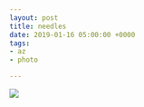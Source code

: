 ```yaml
---
layout: post
title: needles
date: 2019-01-16 05:00:00 +0000
tags:
- az
- photo

---
```

![]({{site.baseurl}}/assets/images/FUJI0954-1.JPG)